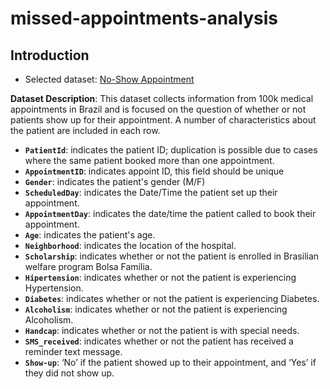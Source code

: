 # missed-appointments-analysis

<a id='intro'></a>
## Introduction
<ul>
<li>Selected dataset: <a href = "./datasets/noshowappointments-kagglev2-may-2016.csv">No-Show Appointment</a>
</ul>

**Dataset Description**: This dataset collects information from 100k medical appointments in Brazil and is focused on the question of whether or not patients show up for their appointment. A number of characteristics about the patient are included in each row.
- **`PatientId`**: indicates the patient ID; duplication is possible due to cases where the same patient booked more than one appointment.  
- **`AppointmentID`**: indicates appoint ID, this field should be unique
- **`Gender`**: indicates the patient's gender (M/F)     
- **`ScheduledDay`**: indicates the Date/Time the patient set up their appointment.
- **`AppointmentDay`**:  indicates the date/time the patient called to book their appointment.
- **`Age`**: indicates the patient's age.
- **`Neighborhood`**: indicates the location of the hospital.
- **`Scholarship`**: indicates whether or not the patient is enrolled in Brasilian welfare program Bolsa Família.
- **`Hipertension`**: indicates whether or not the patient is experiencing Hypertension.
- **`Diabetes`**: indicates whether or not the patient is experiencing Diabetes.
- **`Alcoholism`**: indicates whether or not the patient is experiencing Alcoholism.
- **`Handcap`**: indicates whether or not the patient is with special needs.
- **`SMS_received`**: indicates whether or not the patient has received a reminder text message.
- **`Show-up`**: ‘No’ if the patient showed up to their appointment, and ‘Yes’ if they did not show up.
